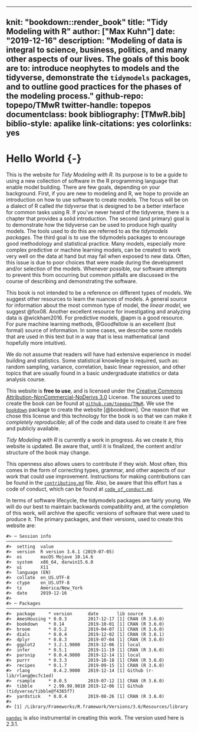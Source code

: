 
---
knit: "bookdown::render_book"
title: "Tidy Modeling with R"
author: ["Max Kuhn"]
date: "2019-12-16"
description: "Modeling of data is integral to science, business, politics, and many other aspects of our lives. The goals of this book are to: introduce neophytes to models and the tidyverse, demonstrate the `tidymodels` packages, and to outline good practices for the phases of the modeling process."
github-repo: topepo/TMwR
twitter-handle: topepos
documentclass: book
bibliography: [TMwR.bib]
biblio-style: apalike
link-citations: yes
colorlinks: yes
---

# Hello World {-} 

This is the website for _Tidy Modeling with R_. Its purpose is to be a guide to using a new collection of software in the R programming language that enable model building. There are few goals, depending on your background. First, if you are new to modeling and R, we hope to provide an introduction on how to use software to create models. The focus will be on a dialect of R called _the tidyverse_ that is designed to be a better interface for common tasks using R. If you've never heard of the tidyverse, there is a chapter that provides a solid introduction. The second (and primary) goal is to demonstrate how the tidyverse can be used to produce high quality models. The tools used to do this are referred to as the _tidymodels packages_. The third goal is to use the tidymodels packages to encourage good methodology and statistical practice. Many models, especially more complex predictive or machine learning models, can be created to work very well on the data at hand but may fail when exposed to new data. Often, this issue is due to poor choices that were made during the development and/or selection of the models. Whenever possible, our software attempts to prevent this from occurring but common pitfalls are discussed in the course of describing and demonstrating the software. 

This book is not intended to be a reference on different types of models. We suggest other resources to learn the nuances of models. A general source for information about the most common type of model, the _linear model_, we suggest @fox08. Another excellent resource for investigating and analyzing data is @wickham2016. For predictive models, @apm is a good resource. For pure machine learning methods, @Goodfellow is an excellent (but formal) source of information.  In some cases, we describe some models that are used in this text but in a way that is less mathematical (and hopefully more intuitive). 

We do not assume that readers will have had extensive experience in model building and statistics. Some statistical knowledge is required, such as: random sampling, variance, correlation, basic linear regression, and other topics that are usually found in a basic undergraduate statistics or data analysis course. 

This website is __free to use__, and is licensed under the [Creative Commons Attribution-NonCommercial-NoDerivs 3.0](http://creativecommons.org/licenses/by-nc-nd/3.0/us/) License. The sources used to create the book can be found at [`github.com/topepo/TMwR`](https://github.com/topepo/TMwR). We use the [`bookdown`](https://bookdown.org/) package to create the website [@bookdown]. One reason that we chose this license and this technology for the book is so that we can make it _completely reproducible_; all of the code and data used to create it are free and publicly available. 

_Tidy Modeling with R_ is currently a work in progress. As we create it, this website is updated. Be aware that, until it is finalized, the content and/or structure of the book may change. 

This openness also allows users to contribute if they wish. Most often, this comes in the form of correcting types, grammar, and other aspects of our work that could use improvement. Instructions for making contributions can be found in the [`contributing.md`](https://github.com/topepo/TMwR/blob/master/contributing.md) file. Also, be aware that this effort has a code of conduct, which can be found at [`code_of_conduct.md`](https://github.com/topepo/TMwR/blob/master/code_of_conduct.md). 

In terms of software lifecycle, the tidymodels packages are fairly young. We will do our best to maintain backwards compatibility and, at the completion of this work, will archive the specific versions of software that were used to produce it. The primary packages, and their versions, used to create this website are:




```
#> ─ Session info ───────────────────────────────────────────────────────────────
#>  setting  value                       
#>  version  R version 3.6.1 (2019-07-05)
#>  os       macOS Mojave 10.14.6        
#>  system   x86_64, darwin15.6.0        
#>  ui       X11                         
#>  language (EN)                        
#>  collate  en_US.UTF-8                 
#>  ctype    en_US.UTF-8                 
#>  tz       America/New_York            
#>  date     2019-12-16                  
#> 
#> ─ Packages ───────────────────────────────────────────────────────────────────
#>  package     * version      date       lib source                           
#>  AmesHousing * 0.0.3        2017-12-17 [1] CRAN (R 3.6.0)                   
#>  bookdown    * 0.14         2019-10-01 [1] CRAN (R 3.6.0)                   
#>  broom       * 0.5.2        2019-04-07 [1] CRAN (R 3.6.0)                   
#>  dials       * 0.0.4        2019-12-02 [1] CRAN (R 3.6.1)                   
#>  dplyr       * 0.8.3        2019-07-04 [1] CRAN (R 3.6.0)                   
#>  ggplot2     * 3.2.1.9000   2019-12-06 [1] local                            
#>  infer       * 0.5.1        2019-11-19 [1] CRAN (R 3.6.0)                   
#>  parsnip     * 0.0.4.9000   2019-12-14 [1] local                            
#>  purrr       * 0.3.3        2019-10-18 [1] CRAN (R 3.6.0)                   
#>  recipes     * 0.1.7        2019-09-15 [1] CRAN (R 3.6.0)                   
#>  rlang         0.4.2.9000   2019-12-14 [1] Github (r-lib/rlang@ec7c1ed)     
#>  rsample     * 0.0.5        2019-07-12 [1] CRAN (R 3.6.0)                   
#>  tibble      * 2.99.99.9010 2019-12-06 [1] Github (tidyverse/tibble@f4365f7)
#>  yardstick   * 0.0.4        2019-08-26 [1] CRAN (R 3.6.0)                   
#> 
#> [1] /Library/Frameworks/R.framework/Versions/3.6/Resources/library
```

[`pandoc`](https://pandoc.org/) is also instrumental in creating this work. The version used here is 2.3.1. 
